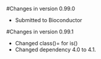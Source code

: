 #Changes in version 0.99.0

+ Submitted to Bioconductor

#Changes in version 0.99.1

+ Changed class()= for is()
+ Changed dependency 4.0 to 4.1.
